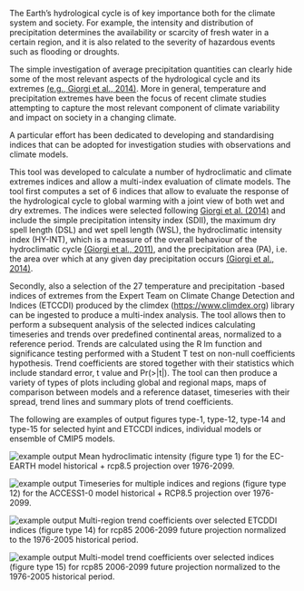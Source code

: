 The Earth’s hydrological cycle is of key importance both for the climate system and society. 
For example, the intensity and distribution of precipitation determines the availability or scarcity of fresh water in a certain region, and it is also related to the severity of hazardous events such as flooding or droughts. 

The simple investigation of average precipitation quantities can clearly hide some of the most relevant aspects of the hydrological cycle and its extremes [(e.g., Giorgi et al., 2014)](https://doi.org/10.1002/2014JD022238). More in general, temperature and precipitation extremes have been the focus of recent climate studies attempting to capture the most relevant component of climate variability and impact on society in a changing climate.

A particular effort has been dedicated to developing and standardising indices that can be adopted for investigation studies with observations and climate models. 

This tool was developed to calculate a number of hydroclimatic and climate extremes indices and allow a multi-index evaluation of climate models. The tool first computes a set of 6 indices that allow to evaluate the response of the hydrological cycle to global warming with a joint view of both wet and dry extremes. 
The indices were selected following [Giorgi et al. (2014)](https://doi.org/10.1002/2014JD022238) and include the simple precipitation intensity index (SDII), the maximum dry spell length (DSL) and wet spell length (WSL), the hydroclimatic intensity index (HY-INT), which is a measure of the overall behaviour of the hydroclimatic cycle [(Giorgi et al., 2011)](https://doi.org/10.1175/2011JCLI3979.1), and the precipitation area (PA), i.e. the area over which at any given day precipitation occurs [(Giorgi et al., 2014)](https://doi.org/10.1002/2014JD022238). 

Secondly, also a selection of the 27 temperature and precipitation -based indices of extremes from the Expert Team on Climate Change Detection and Indices (ETCCDI) produced by the climdex (https://www.climdex.org) library can be ingested to produce a multi-index analysis. The tool allows then to perform a subsequent analysis of the selected indices calculating timeseries and trends over predefined continental areas, normalized to a reference period. Trends are calculated using the R lm function and significance testing performed with a Student T test on non-null coefficients hypothesis. Trend coefficients are stored together with their statistics which include standard error, t value and Pr(>|t|). 
The tool can then produce a variety of types of plots including global and regional maps, maps of comparison between models and a reference dataset, timeseries with their spread, trend lines and summary plots of trend coefficients.

The following are examples of output figures type-1, type-12, type-14 and type-15 for selected hyint and ETCCDI indices, individual models or ensemble of CMIP5 models.

![example output](diagnosticsdata/hyint/hyint_maps.png "Example Output")
Mean hydroclimatic intensity (figure type 1) for the EC-EARTH model historical + rcp8.5 projection over 1976-2099.

![example output](diagnosticsdata/hyint/hyint_timeseries.png "Example Output")
Timeseries for multiple indices and regions (figure type 12) for the ACCESS1-0 model historical + RCP8.5 projection over 1976-2099.

![example output](diagnosticsdata/hyint/hyint_trends1.png "Example Output")
Multi-region trend coefficients over selected ETCDDI indices (figure type 14) for rcp85 2006-2099 future projection normalized to the 1976-2005 historical period.

![example output](diagnosticsdata/hyint/hyint_trends2.png "Example Output")
Multi-model trend coefficients over selected indices (figure type 15) for rcp85 2006-2099 future projection normalized to the 1976-2005 historical period.

